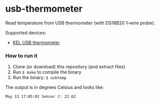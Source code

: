# usb-thermometer

Read temperature from USB thermometer (with DS18B20 1–wire probe).

Supported devices:
* [KEL USB thermometer](http://kel.si/)

### How to run it

1. Clone (or download) this repository (and extract files)
2. Run `$ make` to compile the binary
3. Run the binary: `$ usbtemp`

The output is in degrees Celsius and looks like:
```
May 13 17:05:02 Sensor C: 22.62
```
